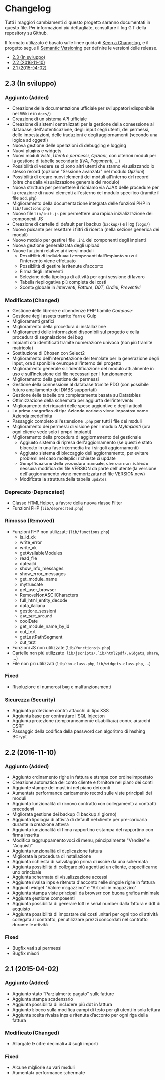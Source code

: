 # Changelog

Tutti i maggiori cambiamenti di questo progetto saranno documentati in questo file. Per informazioni più dettagliate, consultare il log GIT della repository su Github.

Il formato utilizzato è basato sulle linee guida di [Keep a Changelog](http://keepachangelog.com/), e il progetto segue il [Semantic Versioning](http://semver.org/) per definire le versioni delle release.

<!-- TOC depthFrom:2 depthTo:2 orderedList:false updateOnSave:true withLinks:true -->

- [2.3 (In sviluppo)](#23-in-sviluppo)
- [2.2 (2016-11-10)](#22-2016-11-10)
- [2.1 (2015-04-02)](#21-2015-04-02)

<!-- /TOC -->

## 2.3 (In sviluppo)

### Aggiunto (Added)

- Creazione della documentazione ufficiale per sviluppatori (disponibile nel Wiki e in `docs/`)
- Creazione di un sistema API ufficiale
- Creazione di sistemi centralizzati per la gestione della connessione al database, dell'autenticazione, degli input degli utenti, dei permessi, delle impostazioni, delle traduzioni e degli aggiornamenti (secondo una logica ad oggetti)
- Nuova gestione delle operazioni di debugging e logging
- Nuovi plugins e widgets
- Nuovi moduli _Viste_, _Utenti e permessi_, _Opzioni_, con ulteriori moduli per la gestione di tabelle secondarie (_IVA_, _Pagamenti_, ...)
- Possibilità di vedere se ci sono altri utenti che stanno visualizzando lo stesso record (opzione "Sessione avanzata" nel modulo _Opzioni_)
- Possibilità di creare nuovi elementi dei moduli all'interno del record (oltre che dalla visualizzazione generale del modulo)
- Nuova struttura per permettere il richiamo via AJAX delle procedure per la creazione di nuovi elementi all'esterno del modulo specifico (tramite il file `add.php`)
- Miglioramento della documentazione integrata delle funzioni PHP in `lib/functions.php`
- Nuovo file `lib/init.js` per permettere una rapida inizializzazione dei componenti JS
- Creazione di cartelle di default per i backup (`backup/`) e i log (`logs/`)
- Nuovo pulsante per resettare i filtri di ricerca (nella sezione generica dei moduli)
- Nuovo modulo per gestire i file `.ini` dei componenti degli impianti
- Nuova gestione generalizzata degli upload
- Nuove funzioni relative ai diversi moduli
  - Possibilità di individuare i componenti dell'impianto su cui l'intervento viene effettuato
  - Possibilità di gestire le ritenute d'acconto
  - Firma degli interventi
  - Selezione della tipologia di attività per ogni sessione di lavoro
  - Tabella riepilogativa più completa dei costi
  - Sconto globale in _Interventi_, _Fatture_, _DDT_, _Ordini_, _Preventivi_

### Modificato (Changed)

- Gestione delle librerie e dipendenze PHP tramite _Composer_
- Gestione degli assets tramite Yarn e Gulp
- Miglioramenti grafici
- Miglioramento della procedura di installazione
- Miglioramenti delle informazioni disponibili sul progetto e della procedura di segnalazione dei bug
- Impianti ora identificati tramite numerazione univoca (non più tramite matricola)
- Sostituzione di Chosen con Select2
- Miglioramento dell'interpretazione del template per la generazione degli input, ora disponibile ovunque all'interno del progetto
- Miglioramento generale sull'identificazione del modulo attualmente in uso e sull'inclusione dei file necessari per il funzionamento
- Miglioramento della gestione dei permessi
- Gestione della connessione al database tramite PDO (con possibile futuro ampliamento dei DMBS supportati)
- Gestione delle tabelle ora completamente basata su Datatables
- Ottimizzazione della schermata per aggiunta dell'intervento
- Miglioramento dei riquadri delle spese aggiuntive e degli articoli
- La prima anagrafica di tipo Azienda caricata viene impostata come Azienda predefinita
- Passaggio completo all'estensione `.php` per tutti i file dei moduli
- Miglioramento dei permessi di visione per il modulo _MyImpianti_ (ora ogni cliente vede solo i propri impianti)
- Miglioramento della procedura di aggiornamento del gestionale
  - Aggiunto sistema di ripresa dell'aggiornamento (se questi è stato bloccato in una fase intermedia tra i singoli aggiornamenti)
  - Aggiunto sistema di bloccaggio dell'aggiornamento, per evitare problemi nel caso molteplici richieste di update
  - Semplificazione della procedura manuale, che ora non richiede nessuna modifica dei file VERSION da parte dell'utente (la versione dell'aggiornamento viene memorizzata nel file VERSION.new)
  - Modificata la struttura della tabella `updates`

### Deprecato (Deprecated)

- Classe HTMLHelper, a favore della nuova classe Filter
- Funzioni PHP (`lib/deprecated.php`)

### Rimosso (Removed)

- Funzioni PHP non utilizzate (`lib/functions.php`)
  - is\_id\_ok
  - write\_error
  - write\_ok
  - getAvailableModules
  - read\_file
  - dateadd
  - show\_info\_messages
  - show\_error\_messages
  - get\_module\_name
  - mytruncate
  - get\_user\_browser
  - RemoveNonASCIICharacters
  - full\_html\_entity\_decode
  - data\_italiana
  - gestione\_sessioni
  - get\_text\_around
  - coolDate
  - get\_module\_name\_by\_id
  - cut\_text
  - getLastPathSegment
  - cut\_text
- Funzioni JS non utilizzate (`lib/functionsjs.php`)
- Cartelle non più utilizzate (`lib/jscripts/`, `lib/html2pdf/`, `widgets`, `share`, ...)
- File non più utilizzati (`lib/dbo.class.php`, `lib/widgets.class.php`, ...)

### Fixed

- Risoluzione di numerosi bug e malfunzionamenti

### Sicurezza (Security)

- Aggiunta protezione contro attacchi di tipo XSS
- Aggiunta base per contrastare l'SQL Injection
- Aggiunta protezione (temporaneamente disabilitata) contro attacchi CSRF
- Passaggio della codifica della password con algoritmo di hashing BCrypt

## 2.2 (2016-11-10)

### Aggiunto (Added)

- Aggiunto ordinamento righe in fattura e stampa con ordine impostato
- Creazione automatica del conto cliente e fornitore nel piano dei conti
- Aggiunte stampe dei mastrini nel piano dei conti
- Aumentata performance caricamento record sulle viste principali dei moduli
- Aggiunta funzionalità di rinnovo contratto con collegamento a contratti precedenti
- Migliorata gestione dei backup (1 backup al giorno)
- Aggiunta tipologia di attività di default nel cliente per pre-caricarla durante la creazione attività
- Aggiunta funzionalità di firma rapportino e stampa del rapportino con firma inserita
- Modifica raggruppamento voci di menu, principalmente "Vendite" e "Acquisti"
- Aggiunta funzionalità di duplicazione fattura
- Migliorata la procedura di installazione
- Aggiunta richiesta di salvataggio prima di uscire da una schermata
- Aggiunta possibilità di collegare più agenti ad un cliente, e specificarne uno principale
- Aggiunta schermata di visualizzazione accessi
- Aggiunte rivalsa inps e ritenuta d'acconto nelle singole righe in fattura
- Aggiunti widget "Valore magazzino" e "Articoli in magazzino"
- Aggiunta stampa viste principali da browser con buona grafica minimale
- Aggiunta gestione componenti
- Aggiunta possibilità di generare lotti e serial number dalla fattura e ddt di acquisto
- Aggiunta possibilità di impostare dei costi unitari per ogni tipo di attività collegata al contratto, per utilizzare prezzi concordati nel contratto durante le attività

### Fixed

- Bugfix vari sui permessi
- Bugfix minori

## 2.1 (2015-04-02)

### Aggiunto (Added)

- Aggiunto stato “Parzialmente pagato” sulle fatture
- Aggiunta stampa scadenzario
- Aggiunta possibilità di includere più ddt in fattura
- Aggiunto blocco sulla modifica campi di testo per gli utenti in sola lettura
- Aggiunta scelta rivalsa inps e ritenuta d’acconto per ogni riga della fattura

### Modificato (Changed)

- Allargate le cifre decimali a 4 sugli importi

### Fixed

- Alcune migliorie su vari moduli
- Aumentata performance schermate
